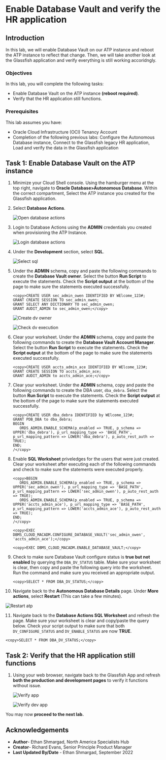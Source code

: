 # Enable Database Vault and verify the HR application

## Introduction

In this lab, we will enable Database Vault on our ATP instance and reboot the ATP instance to reflect that change. Then, we will take another look at the Glassfish application and verify everything is still working accoridngly.


### Objectives

In this lab, you will complete the following tasks:

- Enable Database Vault on the ATP instance **(reboot required)**.
- Verify that the HR application still functions.
  
### Prerequisites

This lab assumes you have:
- Oracle Cloud Infrastructure (OCI) Tenancy Account
- Completion of the following previous labs: Configure the Autonomous Database instance, Connect to the Glassfish legacy HR application, Load and verify the data in the Glassfish application

## Task 1: Enable Database Vault on the ATP instance

1. Minimize your Cloud Shell console. Using the hamburger menu at the top right, navigate to **Oracle Database>Autonomous Database**. Within the correct compartment, Select the ATP instance you created for the Glassfish application.

2. Select **Database Actions**.

   ![Open database actions](images/database-actions.png)

3. Login to Database Actions using the **ADMIN** credentials you created when provisioning the ATP Instance.

   ![Login database actions](images/db-actions-login.png)

4. Under the **Development** section, select **SQL**.

   ![Select sql](images/select-sql.png)

5. Under the **ADMIN** schema, copy and paste the following commands to create the **Database Vault owner**. Select the button **Run Script** to execute the statements. Check the **Script output** at the bottom of the page to make sure the statements executed successfully.

   ```
   <copy>CREATE USER sec_admin_owen IDENTIFIED BY WElcome_123#;
   GRANT CREATE SESSION TO sec_admin_owen;
   GRANT SELECT ANY DICTIONARY TO sec_admin_owen;
   GRANT AUDIT_ADMIN to sec_admin_owen;</copy>
   ```

   ![Create dv owner](images/create-dv-owner.png)

   ![Check dv execution](images/check-dv-execution.png)

6. Clear your worksheet. Under the **ADMIN** schema, copy and paste the following commands to create the **Database Vault Account Manager**. Select the button **Run Script** to execute the statements. Check the **Script output** at the bottom of the page to make sure the statements executed successfully.

   ```
   <copy>CREATE USER accts_admin_ace IDENTIFIED BY WElcome_123#;
   GRANT CREATE SESSION TO accts_admin_ace;
   GRANT AUDIT_ADMIN to accts_admin_ace;</copy>
   ```
7. Clear your worksheet. Under the **ADMIN** schema, copy and paste the following commands to create the DBA user, `dba_debra`. Select the button **Run Script** to execute the statements. Check the **Script output** at the bottom of the page to make sure the statements executed successfully.

   ```
   <copy>CREATE USER dba_debra IDENTIFIED by WElcome_123#;
   GRANT PDB_DBA to dba_debra;
   BEGIN
      ORDS_ADMIN.ENABLE_SCHEMA(p_enabled => TRUE, p_schema => UPPER('dba_debra'), p_url_mapping_type => 'BASE_PATH', p_url_mapping_pattern => LOWER('dba_debra'), p_auto_rest_auth => TRUE);
   END;
   /</copy>
   ```

8. Enable **SQL Worksheet** priveledges for the users that were just created. Clear your worksheet after executing each of the following commands and check to make sure the statements were executed properly.

   ```
   <copy>BEGIN
      ORDS_ADMIN.ENABLE_SCHEMA(p_enabled => TRUE, p_schema => UPPER('sec_admin_owen'), p_url_mapping_type => 'BASE_PATH', p_url_mapping_pattern => LOWER('sec_admin_owen'), p_auto_rest_auth => TRUE);
      ORDS_ADMIN.ENABLE_SCHEMA(p_enabled => TRUE, p_schema => UPPER('accts_admin_ace'), p_url_mapping_type => 'BASE_PATH', p_url_mapping_pattern => LOWER('accts_admin_ace'), p_auto_rest_auth => TRUE);
   END;
   /</copy>
   ```

   ```
   <copy>EXEC DBMS_CLOUD_MACADM.CONFIGURE_DATABASE_VAULT('sec_admin_owen', 'accts_admin_ace');</copy>
   ```

   ```
   <copy>EXEC DBMS_CLOUD_MACADM.ENABLE_DATABASE_VAULT;</copy>
   ```

9. Check to make sure Database Vault configure status is **true but not enabled** by querying the `DBA_DV_STATUS` table. Make sure your worksheet is clear, then copy and paste the following query into the worksheet. Run the command and make sure you received an appropriate output.

   ```
   <copy>SELECT * FROM DBA_DV_STATUS;</copy>
   ```

10. Navigate back to the **Autonomous Database Details** page. Under **More actions**, select **Restart** (This can take a few minutes).

   ![Restart atp](images/restart-atp.png)

11. Navigate back to the **Database Actions SQL Worksheet** and refresh the page. Make sure your worksheet is clear and copy/paste the query below. Check your script output to make sure that both `DV_CONFIGURE_STATUS` and `DV_ENABLE_STATUS` are now **TRUE**.

   ```
   <copy>SELECT * FROM DBA_DV_STATUS;</copy>
   ```

## Task 2: Verify that the HR application still functions

1. Using your web browser, navigate back to the Glassfish App and refresh **both the production and development pages** to verify it functions without issue. 

   ![Verify app](images/front-page-prod.png)

   ![Verify dev app](images/front-page-dev.png)


You may now **proceed to the next lab.**

## Acknowledgements

- **Author**- Ethan Shmargad, North America Specialists Hub
- **Creator**- Richard Evans, Senior Principle Product Manager
- **Last Updated By/Date** - Ethan Shmargad, September 2022
